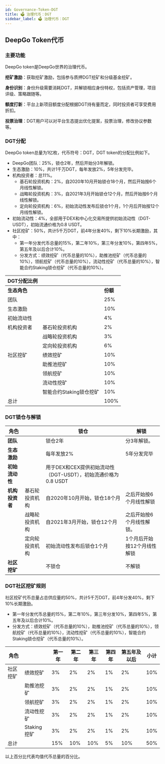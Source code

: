 ```yaml
---
id: Governance-Token-DGT
title: 🗳 治理代币：DGT
sidebar_label: 🗳 治理代币：DGT
---
```


## DeepGo Token代币
### 主要功能
DeepGo token是DeepGo世界的治理代币。

**挖矿激励**：获取挖矿激励，包括参与质押DGT挖矿和分级基金挖矿。

**身份识别**：身份升级需要消耗DGT，并解锁相应身份特权，包括资产管理，项目评级、策略跟随等。

**额度打新**：平台上新项目额度分配根据DGT持有量而定，同时投资者可享受费用折扣。

**投票治理**：DGT用户可以对平台生态提出优化提案，投票治理，修改协议参数等。
### DGT分配
DeepGo token总量为1亿枚，代币符号：DGT，DGT token的分配比例如下。
- DeepGo团队：25%，锁仓2年，然后开始分3年解锁。
- 生态激励：10%，共计1千万DGT，每年发放2%，5年分发完毕。
- 机构投资者：总11%。
   - 基石轮投资机构：2%，自2020年10月开始锁仓18个月，然后开始按6个月线性解锁。
   - 战略轮投资机构：3%，自2021年3月开始锁仓12个月，然后开始按6个月线性解锁。
   - 定向轮投资机构：6%，初始流动性发布后锁仓1个月，1个月后开始按12个月线性解锁。
- 初始流动性：4%，全部用于DEX和中心化交易所提供初始流动性（DGT-USDT），初始流通价格为0.8 USDT。
- 社区挖矿：50%，共计5千万DGT，前4年分发40%，剩下10%长期激励，其中：
   - 第一年分发代币总量的15%，第二年10%，第三年分发10%，第四年5%，第五年及以后合计10%。
   - 分发方式：绩效挖矿（代币总量的10%），助推池挖矿（代币总量的10%），领航挖矿（代币总量的10%），流动性挖矿（代币总量的10%），智能合约Staking锁仓挖矿（代币总量的10%）。

| **DGT分配比例** |  |  |
| --- | --- | --- |
| **生态角色** |  | **份额** |
| 团队 |  | 25% |
| 生态激励 |  | 10% |
| 初始流动性 |  | 4% |
| 机构投资者 | 基石轮投资机构 | 2% |
|  | 战略轮投资机构 | 3% |
|  | 定向轮投资机构 | 6% |
| 社区挖矿 | 绩效挖矿 | 10% |
|  | 助推池挖矿 | 10% |
|  | 领航挖矿 | 10% |
|  | 流动性挖矿 | 10% |
|  | 智能合约Staking锁仓挖矿 | 10% |
| 总计 |  | 100% |

### DGT锁仓与解锁
| **角色** |  | **锁仓** | **解锁** |
| --- | --- | --- | --- |
| **团队** |  | 锁仓2年 | 分3年解锁。 |
| **生态激励** |  | 每年发放2% | 5年分发完毕 |
| **初始流动性** |  | 用于DEX和CEX提供初始流动性（DGT-USDT），初始流通价格为0.8 USDT |  |
| **机构投资者** | 基石轮投资机构 | 自2020年10月开始，锁仓18个月 | 之后开始按6个月线性解锁 |
|  | 战略轮投资机构 | 自2021年3月开始，锁仓12个月 | 之后开始按6个月线性解锁。 |
|  | 定向轮投资机构 | 初始流动性发布后锁仓1个月 | 1个月后开始按12个月线性解锁 |
| **社区挖矿** |  | 不锁仓 | 不解锁 |

### DGT社区挖矿规则
社区挖矿代币总量占总供应量的50%，共计5千万DGT，前4年分发40%，剩下10%长期激励。

- 第一年分发代币总量的15%，第二年10%，第三年分发10%，第四年5%，第五年及以后合计10%。
- 分发方式：绩效挖矿（代币总量的10%），助推池挖矿（代币总量的10%），领航挖矿（代币总量的10%），流动性挖矿（代币总量的10%），智能合约Staking锁仓挖矿（代币总量的10%）。

| **角色** |  | **第一年** | **第二年** | **第三年** | **第四年** | **第五年及以后** | **小计** |
| --- | --- | --- | --- | --- | --- | --- | --- |
| 社区挖矿 | 绩效挖矿 | 3% | 2% | 2% | 1% | 2% | 10% |
|  | 助推池挖矿 | 3% | 2% | 2% | 1% | 2% | 10% |
|  | 领航挖矿 | 3% | 2% | 2% | 1% | 2% | 10% |
|  | 流动性挖矿 | 3% | 2% | 2% | 1% | 2% | 10% |
|  | Staking挖矿 | 3% | 2% | 2% | 1% | 2% | 10% |
| 总计 |  | 15% | 10% | 10% | 5% | 10% | 50% |

以上百分比代表均值代币总量的百分比。
